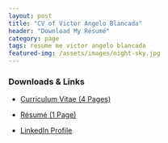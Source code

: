 ```yaml
---
layout: post
title: "CV of Victor Angelo Blancada"
header: "Download My Résumé"
category: page
tags: resume me victor angelo blancada
featured-img: /assets/images/night-sky.jpg
---
```


### Downloads & Links

- <a href="/assets/files/CV of Victor Blancada.pdf" target="_blank">Curriculum Vitae (4 Pages)</a>

- <a href="/assets/files/Victor Angelo Blancada One-Page Resume.pdf" target="_blank">Résumé (1 Page)</a>

- <a href="https://www.linkedin.com/in/geloblancada/" target="_blank">LinkedIn Profile</a>

  
